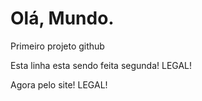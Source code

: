 # Olá, Mundo.
 Primeiro projeto github

 Esta linha esta sendo feita segunda! LEGAL!

Agora pelo site! LEGAL!
